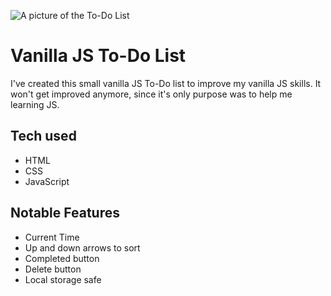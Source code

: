 ![A picture of the To-Do List](https://i.imgur.com/tVY7naN.png)

# Vanilla JS To-Do List

I've created this small vanilla JS To-Do list to improve my vanilla JS skills. It won't get improved anymore, since it's only purpose was to help me learning JS.

## Tech used

* HTML
* CSS
* JavaScript

## Notable Features

* Current Time
* Up and down arrows to sort
* Completed button
* Delete button
* Local storage safe

